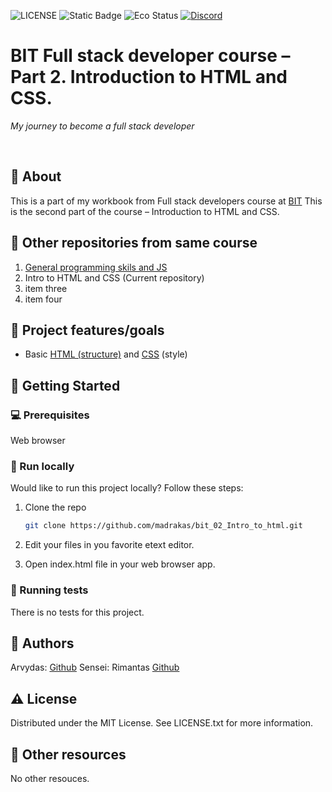 ![LICENSE](https://img.shields.io/badge/license-MIT-blue.svg?style=flat-square)
![Static Badge](https://img.shields.io/badge/%20Coffe-Free-yellow)
![Eco Status](https://img.shields.io/badge/ECO-Friendly-green.svg)
[![Discord](https://discord.com/api/guilds/571393319201144843/widget.png)](https://discord.gg/dRwW4rw)

# BIT Full stack developer course – Part 2. Introduction to HTML and CSS.

_My journey to become a full stack developer_

<br>

## 🌟 About

This is a part of my workbook from Full stack developers course at [BIT](https://bit.lt/)
This is the second part of the course – Introduction to HTML and CSS.

## 🧭 Other repositories from same course
1. [General programming skils and JS](https://github.com/madrakas/bit_01_Intro_to_programming_and_JS/)
2. Intro to HTML and CSS (Current repository)
3. item three
4. item four

## 🎯 Project features/goals

-   Basic [HTML (structure)](https://www.w3schools.com/TAGS/default.asp) and [CSS](https://www.w3schools.com/css/default.asp) (style)

## 🧰 Getting Started

### 💻 Prerequisites

Web browser

### 🏃 Run locally

Would like to run this project locally? Follow these steps:

1. Clone the repo
    ```sh
    git clone https://github.com/madrakas/bit_02_Intro_to_html.git
    ```
2. Edit your files in you favorite etext editor.
   
4. Open index.html file in your web browser app.

### 🧪 Running tests

There is no tests for this project.

## 🎅 Authors

Arvydas: [Github](https://github.com/madrakas)
Sensei: Rimantas [Github](https://github.com/belauzas)

## ⚠️ License

Distributed under the MIT License. See LICENSE.txt for more information.

## 🔗 Other resources

No other resouces.

